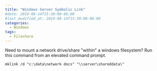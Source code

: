 ```yaml
---
title: "Windows Server Symbolic Link"
#date: 2019-08-14T15:30:00-06:00
#last_modified_at: 2019-08-14T15:30:00-06:00
categories:
  - Windows
tags:
  - Fileshare
---
```


Need to mount a network drive/share "within" a windows filesystem? Run this command from an elevated command prompt.

```
mklink /d "c:\data\network docs" "\\server\shareddata\"
```